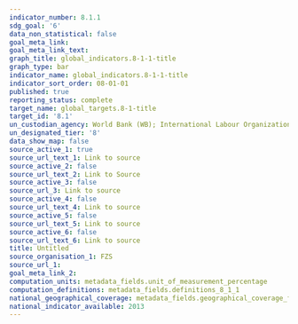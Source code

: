 ```yaml
---
indicator_number: 8.1.1
sdg_goal: '6'
data_non_statistical: false
goal_meta_link: 
goal_meta_link_text: 
graph_title: global_indicators.8-1-1-title
graph_type: bar
indicator_name: global_indicators.8-1-1-title
indicator_sort_order: 08-01-01
published: true
reporting_status: complete
target_name: global_targets.8-1-title
target_id: '8.1'
un_custodian_agency: World Bank (WB); International Labour Organization (ILO)
un_designated_tier: '8'
data_show_map: false
source_active_1: true
source_url_text_1: Link to source
source_active_2: false
source_url_text_2: Link to Source
source_active_3: false
source_url_3: Link to source
source_active_4: false
source_url_text_4: Link to source
source_active_5: false
source_url_text_5: Link to source
source_active_6: false
source_url_text_6: Link to source
title: Untitled
source_organisation_1: FZS
source_url_1:
goal_meta_link_2:
computation_units: metadata_fields.unit_of_measurement_percentage
computation_definitions: metadata_fields.definitions_8_1_1
national_geographical_coverage: metadata_fields.geographical_coverage_fbih
national_indicator_available: 2013
---
```

